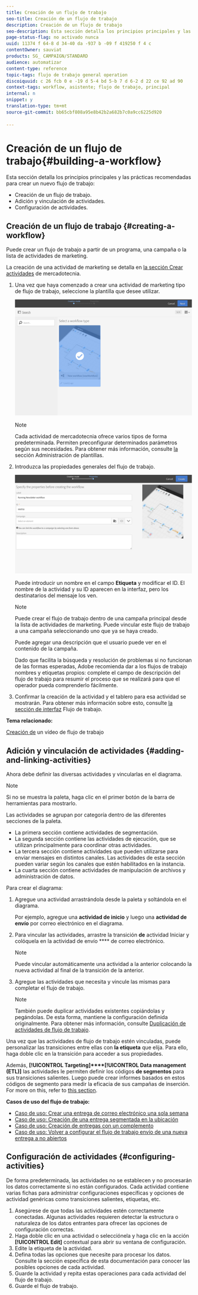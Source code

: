 ```yaml
---
title: Creación de un flujo de trabajo
seo-title: Creación de un flujo de trabajo
description: Creación de un flujo de trabajo
seo-description: Esta sección detalla los principios principales y las prácticas recomendadas para crear un nuevo flujo de trabajo.
page-status-flag: no activado nunca
uuid: 11374 f 64-8 d 34-40 da -937 b -09 f 419250 f 4 c
contentOwner: sauviat
products: SG_ CAMPAIGN/STANDARD
audience: automatizar
content-type: reference
topic-tags: flujo de trabajo general operation
discoiquuid: c 26 fcb 0 e -19 d 5-4 bd 5-b 7 d 6-2 d 22 ce 92 ad 90
context-tags: workflow, asistente; flujo de trabajo, principal
internal: n
snippet: y
translation-type: tm+mt
source-git-commit: bb65cbf808a95e8b42b2a682b7c0a9cc6225d920

---
```



# Creación de un flujo de trabajo{#building-a-workflow}

Esta sección detalla los principios principales y las prácticas recomendadas para crear un nuevo flujo de trabajo:

* Creación de un flujo de trabajo.
* Adición y vinculación de actividades.
* Configuración de actividades.

## Creación de un flujo de trabajo {#creating-a-workflow}

Puede crear un flujo de trabajo a partir de un programa, una campaña o la lista de actividades de marketing.

La creación de una actividad de marketing se detalla en [la sección Crear actividades](../../start/using/marketing-activities.md#creating-a-marketing-activity) de mercadotecnia.

1. Una vez que haya comenzado a crear una actividad de marketing tipo de flujo de trabajo, seleccione la plantilla que desee utilizar.

   ![](assets/workflow_creation_1.png)

   >[!NOTE]
   >
   >Cada actividad de mercadotecnia ofrece varios tipos de forma predeterminada. Permiten preconfigurar determinados parámetros según sus necesidades. Para obtener más información, consulte [la](../../start/using/about-templates.md) sección Administración de plantillas.

1. Introduzca las propiedades generales del flujo de trabajo.

   ![](assets/workflow_creation_2.png)

   Puede introducir un nombre en el campo **Etiqueta** y modificar el ID. El nombre de la actividad y su ID aparecen en la interfaz, pero los destinatarios del mensaje los ven.

   >[!NOTE]
   >
   >Puede crear el flujo de trabajo dentro de una campaña principal desde la lista de actividades de marketing. Puede vincular este flujo de trabajo a una campaña seleccionando uno que ya se haya creado.

   Puede agregar una descripción que el usuario puede ver en el contenido de la campaña.

   Dado que facilita la búsqueda y resolución de problemas si no funcionan de las formas esperadas, Adobe recomienda dar a los flujos de trabajo nombres y etiquetas propios: complete el campo de descripción del flujo de trabajo para resumir el proceso que se realizará para que el operador pueda comprenderlo fácilmente.

1. Confirmar la creación de la actividad y el tablero para esa actividad se mostrarán. Para obtener más información sobre esto, consulte [la sección de interfaz](../../automating/using/workflow-interface.md) Flujo de trabajo.

**Tema relacionado:**

[Creación de](https://helpx.adobe.com/campaign/kt/acs/using/acs-create-workflow-feature-video-use.html) un vídeo de flujo de trabajo

## Adición y vinculación de actividades {#adding-and-linking-activities}

Ahora debe definir las diversas actividades y vincularlas en el diagrama.

>[!NOTE]
>
>Si no se muestra la paleta, haga clic en el primer botón de la barra de herramientas para mostrarlo.

Las actividades se agrupan por categoría dentro de las diferentes secciones de la paleta.

* La primera sección contiene actividades de segmentación.
* La segunda sección contiene las actividades de ejecución, que se utilizan principalmente para coordinar otras actividades.
* La tercera sección contiene actividades que pueden utilizarse para enviar mensajes en distintos canales. Las actividades de esta sección pueden variar según los canales que estén habilitados en la instancia.
* La cuarta sección contiene actividades de manipulación de archivos y administración de datos.

Para crear el diagrama:

1. Agregue una actividad arrastrándola desde la paleta y soltándola en el diagrama.

   Por ejemplo, agregue una **actividad de inicio** y luego una **actividad de envío** por correo electrónico en el diagrama.

1. Para vincular las actividades, arrastre la transición **de** actividad Iniciar y colóquela en la actividad de envío **** de correo electrónico.

   >[!NOTE]
   >
   >Puede vincular automáticamente una actividad a la anterior colocando la nueva actividad al final de la transición de la anterior.

1. Agregue las actividades que necesita y vincule las mismas para completar el flujo de trabajo.

   >[!NOTE]
   >
   >También puede duplicar actividades existentes copiándolas y pegándolas. De esta forma, mantiene la configuración definida originalmente. Para obtener más información, consulte [Duplicación de actividades de flujo de trabajo](../../automating/using/workflow-interface.md#duplicating-workflow-activities).

Una vez que las actividades de flujo de trabajo estén vinculadas, puede personalizar las transiciones entre ellas con **la etiqueta** que elija. Para ello, haga doble clic en la transición para acceder a sus propiedades.

Además, **[!UICONTROL Targeting]****[!UICONTROL Data management (ETL)]** las actividades le permiten definir los códigos **de segmentos** para sus transiciones salientes. Luego puede crear informes basados en estos códigos de segmento para medir la eficacia de sus campañas de inserción. For more on this, refer to [this section](../../reporting/using/creating-a-report-workflow-segment.md).

**Casos de uso del flujo de trabajo:**

* [Caso de uso: Crear una entrega de correo electrónico una sola semana](../../automating/using/workflow-weekly-offer.md)
* [Caso de uso: Creación de una entrega segmentada en la ubicación](../../automating/using/workflow-segmentation-location.md)
* [Caso de uso: Creación de entregas con un complemento](../../automating/using/workflow-created-query-with-complement.md)
* [Caso de uso: Volver a configurar el flujo de trabajo envío de una nueva entrega a no abiertos](../../automating/using/workflow-cross-channel-retargeting.md)

## Configuración de actividades {#configuring-activities}

De forma predeterminada, las actividades no se establecen y no procesarán los datos correctamente si no están configurados. Cada actividad contiene varias fichas para administrar configuraciones específicas y opciones de actividad genéricas como transiciones salientes, etiquetas, etc.

1. Asegúrese de que todas las actividades estén correctamente conectadas. Algunas actividades requieren detectar la estructura o naturaleza de los datos entrantes para ofrecer las opciones de configuración correctas.
1. Haga doble clic en una actividad o selecciónela y haga clic en la acción **[!UICONTROL Edit]** contextual para abrir su ventana de configuración.
1. Edite la etiqueta de la actividad.
1. Defina todas las opciones que necesite para procesar los datos. Consulte la sección específica de esta documentación para conocer las posibles opciones de cada actividad.
1. Guarde la actividad y repita estas operaciones para cada actividad del flujo de trabajo.
1. Guarde el flujo de trabajo.

